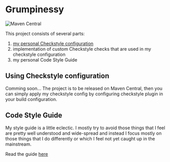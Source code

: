 Grumpinessy
===========

![Maven Central](https://maven-badges.herokuapp.com/maven-central/com.github.sviperll/grumpinessy/badge.png?style=flat)

This project consists of several parts:

 1. [my personal Checkstyle configuration](src/main/resources/com/github/sviperll/grumpinessy/checkstyle.xml)
 2. implementation of custom Checkstyle checks that are used in my checkstyle configuration
 3. my personal Code Style Guide

Using Checkstyle configuration
------------------------------

Comming soon...
The project is to be released on Maven Central, then
you can simply apply my checkstyle config by
configuring checkstyle plugin in your build configuration.

Code Style Guide
----------------

My style guide is a little eclectic.
I mostly try to avoid those things that I feel are pretty well understood and wide-spread and
instead I focus mostly on those things that I do differently or
which I feel not yet caught up in the mainstream.

Read the guide [here](CODE_STYLE.md)
